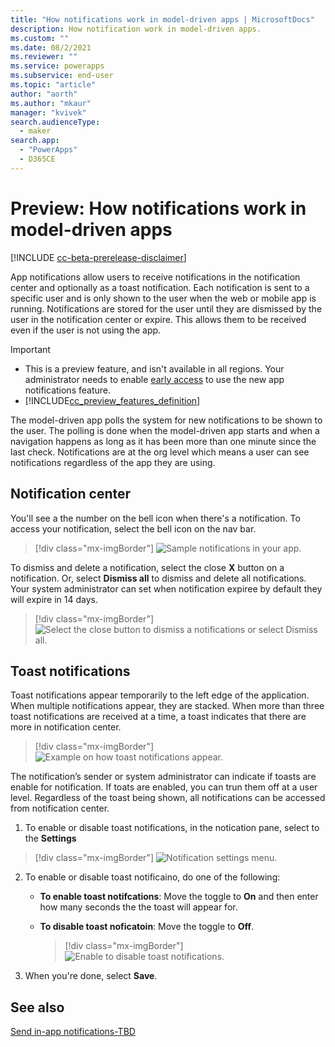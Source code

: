 ```yaml
---
title: "How notifications work in model-driven apps | MicrosoftDocs"
description: How notification work in model-driven apps.
ms.custom: ""
ms.date: 08/2/2021
ms.reviewer: ""
ms.service: powerapps
ms.subservice: end-user
ms.topic: "article"
author: "aorth"
ms.author: "mkaur"
manager: "kvivek"
search.audienceType: 
  - maker
search.app: 
  - "PowerApps"
  - D365CE
---
```


# Preview: How notifications work in model-driven apps 

[!INCLUDE [cc-beta-prerelease-disclaimer](../includes/cc-beta-prerelease-disclaimer.md)]

App notifications allow users to receive notifications in the notification center and optionally as a toast notification. Each notification is sent to a specific user and is only shown to the user when the web or mobile app is running. Notifications are stored for the user until they are dismissed by the user in the notification center or expire. This allows them to be received even if the user is not using the app.  

> [!IMPORTANT]
> - This is a preview feature, and isn't available in all regions. Your administrator needs to enable [early access](/power-platform/admin/opt-in-early-access-updates) to use the new app notifications feature.
> - [!INCLUDE[cc_preview_features_definition](../includes/cc-preview-features-definition.md)]

The model-driven app polls the system for new notifications to be shown to the user.  The polling is done when the model-driven app starts and when a navigation happens as long as it has been more than one minute since the last check.  Notifications are at the org level which means a user can see notifications regardless of the app they are using.

## Notification center

You'll see a the number on the bell icon when there's a notification. To access your notification, select the bell icon on the nav bar. 


 > [!div class="mx-imgBorder"] 
 > ![Sample notifications in your app.](media/notifications-bell.png)  


To dismiss and delete a notification, select the close **X** button on a notification. Or, select **Dismiss all** to dismiss and delete all notifications. Your system administrator can set when notification expiree by default they will expire in 14 days.

 > [!div class="mx-imgBorder"] 
 > ![Select the close button to dismiss a notifications or select Dismiss all.](media/notifications-dismiss.png)  


## Toast notifications

Toast notifications appear temporarily to the left edge of the application. When multiple notifications appear, they are stacked. When more than three toast notifications are received at a time, a toast indicates that there are more in notification center.

> [!div class="mx-imgBorder"] 
> ![Example on how toast notifications appear.](media/notifications-toast.png)  


The notification’s sender or system administrator can indicate if toasts are enable for notification. If toats are enabled, you can trun them off at a user level. Regardless of the toast being shown, all notifications can be accessed from notification center.


1. To enable or disable toast notifications, in the notication pane, select to the **Settings** 

 > [!div class="mx-imgBorder"] 
 > ![Notification settings menu.](media/notifications-settings.png)  

2. To enable or disable toast notificaino, do one of the following:

    - **To enable toast notifcations**: Move the toggle to **On** and then enter how many seconds the the toast will appear for. 
    - **To disable toast noficatoin**: Move the toggle to **Off**.
   
       > [!div class="mx-imgBorder"] 
       > ![Enable to disable toast notifications.](media/notifications-2.png)  
   
 3. When you're done, select **Save**.  







## See also

[Send in-app notifications-TBD](../maker/model-driven-apps/send-in-app-notifications.md)
